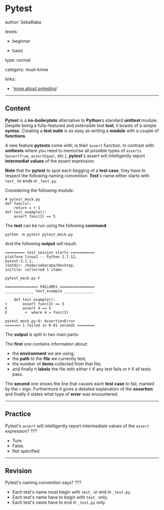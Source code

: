 # Pytest
author: SebaRaba

levels:

  - beginner

  - basic

type: normal

category: must-know

links:

  - '[more about pytesting](https://semaphoreci.com/community/tutorials/testing-python-applications-with-pytest)'

---
## Content

**Pytest** is a **no-boilerplate** alternative to **Python**’s standard **unittest** module. Despite being a fully-featured and extensible test **tool**, it boasts of a simple **syntax**. Creating a **test suite** is as easy as writing a **module** with a couple of **functions**.

A new feature **pytests** come with, is their `assert` function. In contrast with **unittests** where you need to memorise all possible types of `asserts` (`assertTrue`, `assertEqual`, etc.), **pytest**'s assert will intelligently report **intermediat values** of the assert expression.

**Note** that for **pytest** to spot each begging of a **test case**, they have to respect the following naming convention: **Test**'s name either starts with `test_` or ends in `_test.py`.

Considering the following module:

```
# pytest_mock.py
def func(x):
    return x + 1
def test_example():
    assert func(3) == 5
```
The **test** can be run using the following **command**:

```
python -m pytest pytest_mock.py
```
And the following **output** will result:

```
========= test session starts ===========
platform linux2 -- Python 2.7.12,
pytest-3.1.1,
rootdir: /home/sebaraba/Desktop,
inifile: collected 1 items

pytest_mock.py F

=============== FAILURES ================
_____________ test_example ______________

    def test_example():
>       assert func(3) == 5
E       assert 4 == 5
E        +  where 4 = func(3)

pytest_mock.py:6: AssertionError
======= 1 failed in 0.01 seconds ========
```
The **output** is split in two main parts:

The **first** one contains information about:
- the **environment** we are using;
- the **path** to the **file** we currently test;
- the number of **items** collected from that file;
- and finally it **labels** the file with either `F` if any test fails or `P` if all tests pass.

The **second** one shows the line that causes each **test case** to fail, marked by the `>` sign. Furthermore it gives a detailed explanation of the **assertion** and finally it states what type of **error** was encountered.

---
## Practice

Pytest's `assert` will intelligently report intermediate values of the `assert` expression?
???

* Ture.
* False.
* Not specified.

---
## Revision

Pytest's naming convention says?
???

* Each test's name must begin with `test_` or end in `_test.py`.
* Each test's name have to begin with `test_` only.
* Each test's name have to end in `_test.py` only.
